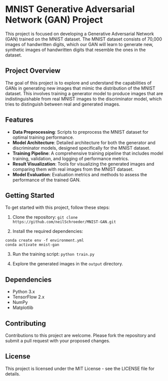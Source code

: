# MNIST Generative Adversarial Network (GAN) Project

This project is focused on developing a Generative Adversarial Network (GAN) trained on the MNIST dataset. The MNIST dataset consists of 70,000 images of handwritten digits, which our GAN will learn to generate new, synthetic images of handwritten digits that resemble the ones in the dataset.

## Project Overview

The goal of this project is to explore and understand the capabilities of GANs in generating new images that mimic the distribution of the MNIST dataset. This involves training a generator model to produce images that are indistinguishable from real MNIST images to the discriminator model, which tries to distinguish between real and generated images.

## Features

- **Data Preprocessing**: Scripts to preprocess the MNIST dataset for optimal training performance.
- **Model Architecture**: Detailed architecture for both the generator and discriminator models, designed specifically for the MNIST dataset.
- **Training Pipeline**: A comprehensive training pipeline that includes model training, validation, and logging of performance metrics.
- **Result Visualization**: Tools for visualizing the generated images and comparing them with real images from the MNIST dataset.
- **Model Evaluation**: Evaluation metrics and methods to assess the performance of the trained GAN.

## Getting Started

To get started with this project, follow these steps:

1. Clone the repository:
`git clone https://github.com/neilSchroeder/MNIST-GAN.git`

2. Install the required dependencies:
```
conda create env -f environment.yml
conda activate mnist-gan
```
3. Run the training script:
`python train.py`

4. Explore the generated images in the `output` directory.

## Dependencies

- Python 3.x
- TensorFlow 2.x
- NumPy
- Matplotlib

## Contributing

Contributions to this project are welcome. Please fork the repository and submit a pull request with your proposed changes.

## License

This project is licensed under the MIT License - see the LICENSE file for details.